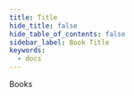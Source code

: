 ```yaml
---
title: Title
hide_title: false
hide_table_of_contents: false
sidebar_label: Book Title
keywords:
  - docs
---
```

Books
